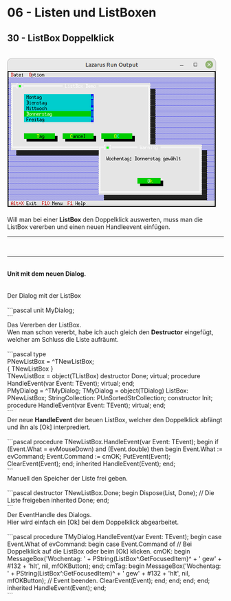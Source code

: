 # 06 - Listen und ListBoxen
## 30 - ListBox Doppelklick
<br>
<img src="image.png" alt="Selfhtml"><br><br>
Will man bei einer <b>ListBox</b> den Doppelklick auswerten, muss man die ListBox vererben und einen neuen Handleevent einfügen.<br>
<hr><br>
<hr><br>
<b>Unit mit dem neuen Dialog.</b><br>
<br><br>
Der Dialog mit der ListBox<br>
<br>
```pascal
unit MyDialog;
<br>
```
<br>
Das Vererben der ListBox.<br>
Wen man schon vererbt, habe ich auch gleich den <b>Destructor</b> eingefügt, welcher am Schluss die Liste aufräumt.<br>
<br>
```pascal
type
<br>
  PNewListBox = ^TNewListBox;
<br>
  { TNewListBox }
<br>
  TNewListBox = object(TListBox)
    destructor Done; virtual;
    procedure HandleEvent(var Event: TEvent); virtual;
  end;
<br>
  PMyDialog = ^TMyDialog;
  TMyDialog = object(TDialog)
    ListBox: PNewListBox;
    StringCollection: PUnSortedStrCollection;
    constructor Init;
    procedure HandleEvent(var Event: TEvent); virtual;
  end;
<br>
```
<br>
Der neue <b>HandleEvent</b> der beuen ListBox, welcher den Doppelklick abfängt und ihn als [Ok] interprediert.<br>
<br>
```pascal
procedure TNewListBox.HandleEvent(var Event: TEvent);
begin
  if (Event.What = evMouseDown) and (Event.double) then begin
    Event.What := evCommand;
    Event.Command := cmOK;
    PutEvent(Event);
    ClearEvent(Event);
  end;
  inherited HandleEvent(Event);
end;
<br>
```
<br>
Manuell den Speicher der Liste frei geben.<br>
<br>
```pascal
destructor TNewListBox.Done;
begin
  Dispose(List, Done); // Die Liste freigeben
  inherited Done;
end;
<br>
```
<br>
Der EventHandle des Dialogs.<br>
Hier wird einfach ein [Ok] bei dem Doppelklick abgearbeitet.<br>
<br>
```pascal
procedure TMyDialog.HandleEvent(var Event: TEvent);
begin
  case Event.What of
    evCommand: begin
      case Event.Command of
        // Bei Doppelklick auf die ListBox oder beim [Ok] klicken.
        cmOK: begin
          MessageBox('Wochentag: ' + PString(ListBox^.GetFocusedItem)^ + ' gew' + #132 + 'hlt', nil, mfOKButton);
        end;
        cmTag: begin
          MessageBox('Wochentag: ' + PString(ListBox^.GetFocusedItem)^ + ' gew' + #132 + 'hlt', nil, mfOKButton);
          // Event beenden.
          ClearEvent(Event);
        end;
      end;
    end;
  end;
  inherited HandleEvent(Event);
end;
<br>
```
<br>

